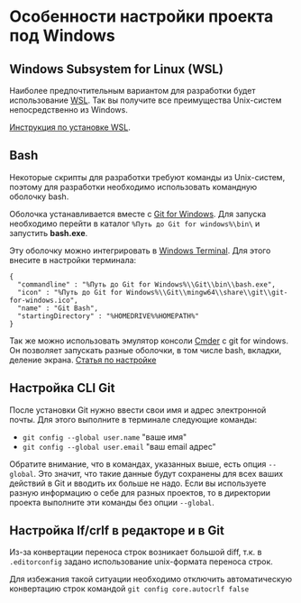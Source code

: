 # Особенности настройки проекта под Windows

## Windows Subsystem for Linux (WSL)

Наиболее предпочтительным вариантом для разработки будет использование [WSL](https://docs.microsoft.com/ru-ru/windows/wsl/about). Так вы получите все преимущества Unix-систем непосредственно из Windows.

[Инструкция по установке WSL](https://docs.microsoft.com/ru-ru/windows/wsl/install-win10).

## Bash

Некоторые скрипты для разработки требуют команды из Unix-систем, поэтому для разработки необходимо использовать командную оболочку bash.

Оболочка устанавливается вместе с [Git for Windows](https://gitforwindows.org/). Для запуска необходимо перейти в каталог `%Путь до Git for windows%\bin\` и запустить **bash.exe**.

Эту оболочку можно интегрировать в [Windows Terminal](https://github.com/microsoft/terminal). Для этого внесите в настройки терминала:

```
{
  "commandline" : "%Путь до Git for Windows%\\Git\\bin\\bash.exe",
  "icon" : "%Путь до Git for Windows%\\Git\\mingw64\\share\\git\\git-for-windows.ico",
  "name" : "Git Bash",
  "startingDirectory" : "%HOMEDRIVE%%HOMEPATH%"
}
```

Так же можно использовать эмулятор консоли [Cmder](https://cmder.net/) c git for windows. Он позволяет запускать разные оболочки, в том числе bash, вкладки, деление экрана. [Статья по настройке](https://isqua.ru/blog/2016/11/05/nastroika-tierminala-cmder-v-windows/)

## Настройка CLI Git

После установки Git нужно ввести свои имя и адрес электронной почты. Для этого выполните в терминале следующие команды:

- `git config --global user.name` "ваше имя"
- `git config --global user.email` "ваш email адрес"

Обратите внимание, что в командах, указанных выше, есть опция `--global`. Это значит, что такие данные будут сохранены для всех ваших действий в Git и вводить их больше не надо. Если вы используете разную информацию о себе для разных проектов, то в директории проекта выполните эти команды без опции `--global`.

## Настройка lf/crlf в редакторе и в Git

Из-за конвертации переноса строк возникает большой diff, т.к. в `.editorconfig` задано использование unix-формата переноса строк.

Для избежания такой ситуации необходимо отключить автоматическую конвертацию строк командой `git config core.autocrlf false`

